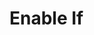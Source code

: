 
# Enable If

```{doxygenvariable} core::mp::enable_if_all_v
```

```{doxygenvariable} core::mp::enable_if_any_v
```

```{doxygenvariable} core::mp::enable_if_none_v
```

